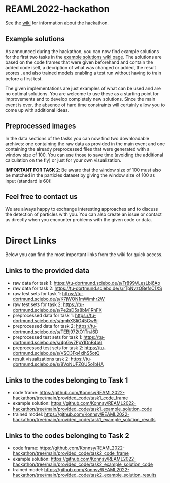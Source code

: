 # REAML2022-hackathon

See the [wiki](https://github.com/Konnsy/REAML2022-hackathon/wiki) for information about the hackathon. 


## Example solutions

As announced during the hackathon, you can now find example solutions for the first two tasks in the [example solutions wiki page](https://github.com/Konnsy/REAML2022-hackathon/wiki/Example-Solutions).
The solutions are based on the code frames that were given beforehand and contain the added code iself, a decription of what was changed or added, the result scores , and also trained models enabling a test run without having to train before a first test.

The given implementations are just examples of what can be used and are no optimal solutions. You are welcome to use these as a starting point for improvements and to develop completely new solutions.
Since the main event is over, the absence of hard time constraints will certainly allow you to come up with additional ideas.

## Preprocessed images
In the data sections of the tasks you can now find two downloadable archives: one containing the raw data as provided in the main event and one containing the already preprocessed files that were generated with a window size of 100. You can use those to save time (avoiding the additional calculation on the fly) or just for your own visualization.

**IMPORTANT FOR TASK 2**: Be aware that the window size of 100 must also be matched in the particles dataset by giving the window size of 100 as input (standard is 60)!


## Feel free to contact us
We are always happy to exchange interesting approaches and to discuss the detection of particles with you. You can also create an issue or contact us directly when you encounter problems with the given code or data.

# Direct Links
Below you can find the most important links from the wiki for quick access.

## Links to the provided data
* raw data for task 1: https://tu-dortmund.sciebo.de/s/Fr899VLesLbj6Ao
* raw data for task 2: https://tu-dortmund.sciebo.de/s/rTpNvzQBefsC1XS
* raw test sets for task 1: https://tu-dortmund.sciebo.de/s/K7jWON1mWimhr2W
* raw test sets for task 2: https://tu-dortmund.sciebo.de/s/Pe2sD5a8bM1RhFX
* preprocessed data for task 1: https://tu-dortmund.sciebo.de/s/qmbXSIiO45Gw8jj
* preprocessed data for task 2: https://tu-dortmund.sciebo.de/s/TEBj972tO1TnJ6D
* preprocessed test sets for task 1: https://tu-dortmund.sciebo.de/s/4pGw7PpYIDnB4b6
* preprocessed test sets for task 2: https://tu-dortmund.sciebo.de/s/VSC3Fq4xlhS5otQ
* result visualizations task 2: https://tu-dortmund.sciebo.de/s/8VoNUFZQU5o1bHA

## Links to the codes belonging to Task 1
* code frame: https://github.com/Konnsy/REAML2022-hackathon/tree/main/provided_code/task1_code_frame
* example solution: https://github.com/Konnsy/REAML2022-hackathon/tree/main/provided_code/task1_example_solution_code
* trained model: https://github.com/Konnsy/REAML2022-hackathon/tree/main/provided_code/task1_example_solution_results

## Links to the codes belonging to Task 2
* code frame: https://github.com/Konnsy/REAML2022-hackathon/tree/main/provided_code/task2_code_frame
* example solution: https://github.com/Konnsy/REAML2022-hackathon/tree/main/provided_code/task2_example_solution_code
* trained model: https://github.com/Konnsy/REAML2022-hackathon/tree/main/provided_code/task2_example_solution_results
